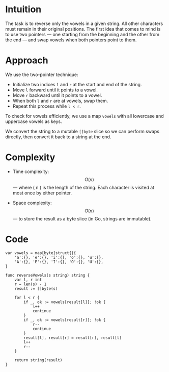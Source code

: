 # Intuition
The task is to reverse only the vowels in a given string. All other characters must remain in their original positions. The first idea that comes to mind is to use two pointers — one starting from the beginning and the other from the end — and swap vowels when both pointers point to them.

# Approach
We use the two-pointer technique:
- Initialize two indices `l` and `r` at the start and end of the string.
- Move `l` forward until it points to a vowel.
- Move `r` backward until it points to a vowel.
- When both `l` and `r` are at vowels, swap them.
- Repeat this process while `l < r`.

To check for vowels efficiently, we use a map `vowels` with all lowercase and uppercase vowels as keys.

We convert the string to a mutable `[]byte` slice so we can perform swaps directly, then convert it back to a string at the end.

# Complexity
- Time complexity:  
  $$O(n)$$ — where \( n \) is the length of the string. Each character is visited at most once by either pointer.

- Space complexity:  
  $$O(n)$$ — to store the result as a byte slice (in Go, strings are immutable).

# Code
```golang []
var vowels = map[byte]struct{}{
    'a':{}, 'e':{}, 'i':{}, 'o':{}, 'u':{},
    'A':{}, 'E':{}, 'I':{}, 'O':{}, 'U':{},
}

func reverseVowels(s string) string {
    var l, r int
    r = len(s) - 1
    result := []byte(s)
    
    for l < r {
        if _, ok := vowels[result[l]]; !ok {
            l++
            continue
        }
        if _, ok := vowels[result[r]]; !ok {
            r--
            continue
        }
        result[l], result[r] = result[r], result[l]
        l++
        r--
    }
    
    return string(result)
}